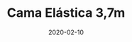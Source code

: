 ---
template: SingleToy
title: Cama Elástica 3,7m
status: Featured / Published
date: '2020-02-10'
featuredImage: https://brincadeira.co/products/list_camaelastica.png
price: R$120,00
excerpt: >-
  Há uma maneira melhor para incentivar as crianças a fazerem exercício físico ao ar livre?  
  
  
  
  As camas elásticas são um complemento cada vez mais popular para os eventos infantis. Durante os dias de sol, elas são bastante vistas em vários lugares com o objetivo de oferecer diversão para as crianças.
  
  
  
  Nos dias mais frios, as camas elásticas também podem atender, caso sejam instaladas em um ambiente fechado. Nesse momento elas entram até mesmo para espantar o frio e aquecer um pouco a brincadeira.
categories:
  - category: Outros
meta:
  canonicalLink: 'https://brincadeira.co/brinquedos/cama-elastica-3-7-m/'
  description: As camas elásticas são um complemento cada vez mais popular para os eventos infantis.
  noindex: false
  title: Cama Elástica 3,7m
---